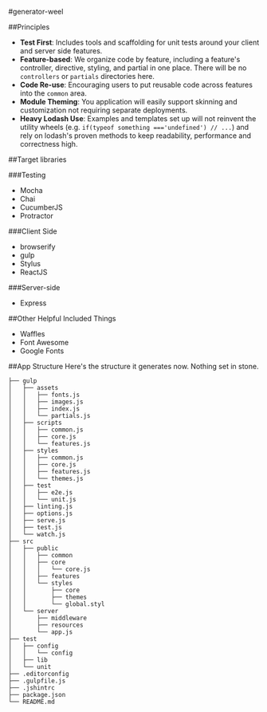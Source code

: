 #generator-weel

##Principles
* **Test First**: Includes tools and scaffolding for unit tests around your
client and server side features.
* **Feature-based**: We organize code by feature, including a feature's
controller, directive, styling, and partial in one place. There will be no
`controllers` or `partials` directories here.
* **Code Re-use**: Encouraging users to put reusable code across features into
the `common` area.
* **Module Theming**: You application will easily support skinning and
customization not requiring separate deployments.
* **Heavy Lodash Use**: Examples and templates set up will not reinvent the
utility wheels (e.g. `if(typeof something ==='undefined') // ...`) and rely on
lodash's proven methods to keep readability, performance and correctness high.

##Target libraries

###Testing
* Mocha
* Chai
* CucumberJS
* Protractor

###Client Side
* browserify
* gulp
* Stylus
* ReactJS

###Server-side
* Express

##Other Helpful Included Things
* Waffles
* Font Awesome 
* Google Fonts

##App Structure
Here's the structure it generates now. Nothing set in stone.
```
├── gulp
│   ├── assets
│   │   ├── fonts.js
│   │   ├── images.js
│   │   ├── index.js
│   │   └── partials.js
│   ├── scripts
│   │   ├── common.js
│   │   ├── core.js
│   │   └── features.js
│   ├── styles
│   │   ├── common.js
│   │   ├── core.js
│   │   ├── features.js
│   │   └── themes.js
│   ├── test
│   │   ├── e2e.js
│   │   └── unit.js
│   ├── linting.js
│   ├── options.js
│   ├── serve.js
│   ├── test.js
│   └── watch.js
├── src
│   ├── public
│   │   ├── common
│   │   ├── core
│   │   │   └── core.js
│   │   ├── features
│   │   └── styles
│   │       ├── core
│   │       ├── themes
│   │       └── global.styl
│   └── server
│       ├── middleware
│       ├── resources
│       └── app.js
├── test
│   ├── config
│   │   └── config
│   ├── lib
│   └── unit
├── .editorconfig
├── .gulpfile.js
├── .jshintrc
├── package.json
└── README.md
```
